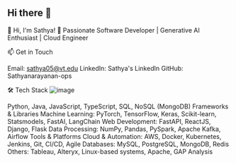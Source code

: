 ## Hi there 👋

<!--
**Sathyanarayanan-ops/Sathyanarayanan-ops** is a ✨ _special_ ✨ repository because its `README.md` (this file) appears on your GitHub profile.

Here are some ideas to get you started:

- 🔭 I’m currently working on ...
- 🌱 I’m currently learning ...
- 👯 I’m looking to collaborate on ...
- 🤔 I’m looking for help with ...
- 💬 Ask me about ...
- 📫 How to reach me: ...
- 😄 Pronouns: ...
- ⚡ Fun fact: ...
-->


👋 Hi, I'm Sathya!
🚀 Passionate Software Developer | Generative AI Enthusiast | Cloud Engineer

📫 Get in Touch

Email: sathya05@vt.edu
LinkedIn: Sathya's LinkedIn
GitHub: Sathyanarayanan-ops


🛠️ Tech Stack
![image](https://github.com/user-attachments/assets/a3d494a4-f028-448f-879a-75ff748ef345)

Python, Java, JavaScript, TypeScript, SQL, NoSQL (MongoDB)
Frameworks & Libraries
Machine Learning: PyTorch, TensorFlow, Keras, Scikit-learn, Statsmodels, FastAI, LangChain
Web Development: FastAPI, ReactJS, Django, Flask
Data Processing: NumPy, Pandas, PySpark, Apache Kafka, Airflow
Tools & Platforms
Cloud & Automation: AWS, Docker, Kubernetes, Jenkins, Git, CI/CD, Agile
Databases: MySQL, PostgreSQL, MongoDB, Redis
Others: Tableau, Alteryx, Linux-based systems, Apache, GAP Analysis

